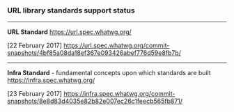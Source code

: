 ### URL library standards support status

---
**URL Standard**
https://url.spec.whatwg.org/

[22 February 2017]
https://url.spec.whatwg.org/commit-snapshots/4bf85a08da18ef367e093426abef776d59e8fb7b/

---
**Infra Standard** - fundamental concepts upon which standards are built
https://infra.spec.whatwg.org/

[23 February 2017]
https://infra.spec.whatwg.org/commit-snapshots/8e8d83d4035e82b82e007ec26c1feecb565fb871/
